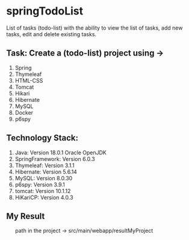 # springTodoList
List of tasks (todo-list) with the ability to view the list of tasks, add new tasks, edit and delete existing tasks.
<h2>Task: Create a (todo-list) project using -> </h2>
  <ol>
    <li>Spring</li>
    <li>Thymeleaf</li>
    <li>HTML-CSS</li>
    <li>Tomcat</li>
    <li>Hikari</li>
    <li>Hibernate</li>
    <li>MySQL</li>
    <li>Docker</li>
    <li>p6spy</li>
  </ol>
<h2>Technology Stack:</h2>
<ol>
  <li>Java: Version 18.0.1 Oracle OpenJDK</li>
  <li>SpringFramework: Version 6.0.3</li>
  <li>Thymeleaf: Version 3.1.1</li>
  <li>Hibernate: Version 5.6.14</li>
  <li>MySQL: Version 8.0.30</li>
  <li>p6spy: Version 3.9.1</li>
  <li>tomcat: Version 10.1.12</li>
  <li>HiKariCP: Version 4.0.3</li>
</ol>
<h2>My Result</h2>
<ol>
path  in the project -> src/main/webapp/resultMyProject
</ol>

